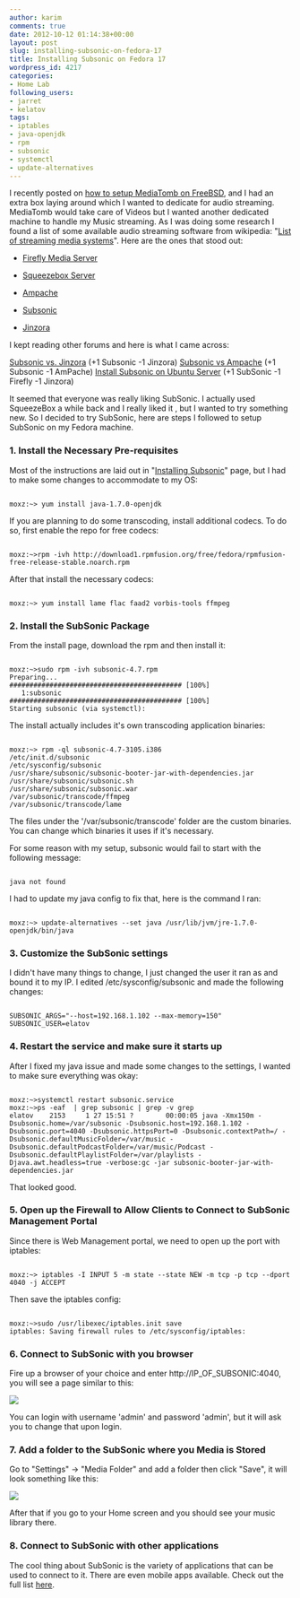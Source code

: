 ```yaml
---
author: karim
comments: true
date: 2012-10-12 01:14:38+00:00
layout: post
slug: installing-subsonic-on-fedora-17
title: Installing Subsonic on Fedora 17
wordpress_id: 4217
categories:
- Home Lab
following_users:
- jarret
- kelatov
tags:
- iptables
- java-openjdk
- rpm
- subsonic
- systemctl
- update-alternatives
---
```


I recently posted on [how to setup MediaTomb on FreeBSD](http://virtuallyhyper.com/2012/10/installing-mediatomb-on-freebsd-9-and-connecting-to-it-with-xbmc-from-a-fedora-17-os/), and I had an extra box laying around which I wanted to dedicate for audio streaming. MediaTomb would take care of Videos but I wanted another dedicated machine to handle my Music streaming. As I was doing some research I found a list of some available audio streaming software from wikipedia: "[List of streaming media systems](http://en.wikipedia.org/wiki/List_of_streaming_media_systems#Servers)". Here are the ones that stood out:



	
  * [Firefly Media Server](http://en.wikipedia.org/wiki/Firefly_Media_Server)

	
  * [Squeezebox Server](http://en.wikipedia.org/wiki/Squeezebox_Server)

	
  * [Ampache](http://en.wikipedia.org/wiki/Ampache)

	
  * [Subsonic](http://en.wikipedia.org/wiki/Subsonic_(media_server))

	
  * [Jinzora](http://sourceforge.net/projects/jinzora/)


I kept reading other forums and here is what I came across:

[Subsonic vs. Jinzora](http://forum.subsonic.org/forum/viewtopic.php?t=564) (+1 Subsonic -1 Jinzora)
[Subsonic vs Ampache](http://ubuntuforums.org/showthread.php?t=1581344) (+1 Subsonic -1 AmPache)
[Install Subsonic on Ubuntu Server](http://blog.lundscape.com/2009/05/install-subsonic-on-ubuntu-server/) (+1 SubSonic -1 Firefly -1 Jinzora)

It seemed that everyone was really liking SubSonic. I actually used SqueezeBox a while back and I really liked it , but I wanted to try something new. So I decided to try SubSonic, here are steps I followed to setup SubSonic on my Fedora machine.


### 1. Install the Necessary Pre-requisites


Most of the instructions are laid out in "[Installing Subsonic](http://www.subsonic.org/pages/installation.jsp)" page, but I had to make some changes to accommodate to my OS:


```

moxz:~> yum install java-1.7.0-openjdk

```


If you are planning to do some transcoding, install additional codecs. To do so, first enable the repo for free codecs:


```

moxz:~>rpm -ivh http://download1.rpmfusion.org/free/fedora/rpmfusion-free-release-stable.noarch.rpm

```


After that install the necessary codecs:


```

moxz:~> yum install lame flac faad2 vorbis-tools ffmpeg

```




### 2. Install the SubSonic Package


From the install page, download the rpm and then install it:


```

moxz:~>sudo rpm -ivh subsonic-4.7.rpm
Preparing...                ########################################### [100%]
   1:subsonic               ########################################### [100%]
Starting subsonic (via systemctl):

```


The install actually includes it's own transcoding application binaries:


```

moxz:~> rpm -ql subsonic-4.7-3105.i386
/etc/init.d/subsonic
/etc/sysconfig/subsonic
/usr/share/subsonic/subsonic-booter-jar-with-dependencies.jar
/usr/share/subsonic/subsonic.sh
/usr/share/subsonic/subsonic.war
/var/subsonic/transcode/ffmpeg
/var/subsonic/transcode/lame

```


The files under the '/var/subsonic/transcode' folder are the custom binaries. You can change which binaries it uses if it's necessary.

For some reason with my setup, subsonic would fail to start with the following message:


```

java not found

```


I had to update my java config to fix that, here is the command I ran:


```

moxz:~> update-alternatives --set java /usr/lib/jvm/jre-1.7.0-openjdk/bin/java

```




### 3. Customize the SubSonic settings


I didn't have many things to change, I just changed the user it ran as and bound it to my IP. I edited /etc/sysconfig/subsonic and made the following changes:


```

SUBSONIC_ARGS="--host=192.168.1.102 --max-memory=150"
SUBSONIC_USER=elatov

```





### 4. Restart the service and make sure it starts up


After I fixed my java issue and made some changes to the settings, I wanted to make sure everything was okay:


```

moxz:~>systemctl restart subsonic.service
moxz:~>ps -eaf  | grep subsonic | grep -v grep
elatov    2153     1 27 15:51 ?        00:00:05 java -Xmx150m -Dsubsonic.home=/var/subsonic -Dsubsonic.host=192.168.1.102 -Dsubsonic.port=4040 -Dsubsonic.httpsPort=0 -Dsubsonic.contextPath=/ -Dsubsonic.defaultMusicFolder=/var/music -Dsubsonic.defaultPodcastFolder=/var/music/Podcast -Dsubsonic.defaultPlaylistFolder=/var/playlists -Djava.awt.headless=true -verbose:gc -jar subsonic-booter-jar-with-dependencies.jar

```


That looked good.



### 5. Open up the Firewall to Allow Clients to Connect to SubSonic Management Portal


Since there is Web Management portal, we need to open up the port with iptables:


```

moxz:~> iptables -I INPUT 5 -m state --state NEW -m tcp -p tcp --dport 4040 -j ACCEPT

```


Then save the iptables config:


```

moxz:~>sudo /usr/libexec/iptables.init save
iptables: Saving firewall rules to /etc/sysconfig/iptables:

```




### 6. Connect to SubSonic with you browser


Fire up a browser of your choice and enter http://IP_OF_SUBSONIC:4040, you will see a page similar to this:


[![](http://virtuallyhyper.com/wp-content/uploads/2012/10/subsonic_login_page.png)](http://virtuallyhyper.com/wp-content/uploads/2012/10/subsonic_login_page.png)

You can login with username 'admin' and password 'admin', but it will ask you to change that upon login.



### 7. Add a folder to the SubSonic where you Media is Stored



Go to "Settings" ->  "Media Folder" and add a folder then click "Save", it will look something like this:

[![](http://virtuallyhyper.com/wp-content/uploads/2012/10/subsonic_media_folders.png)](http://virtuallyhyper.com/wp-content/uploads/2012/10/subsonic_media_folders.png)

After that if you go to your Home screen and you should see your music library there.



### 8. Connect to SubSonic with other applications


The cool thing about SubSonic is the variety of applications that can be used to connect to it. There are even mobile apps available. Check out the full list [here](http://www.subsonic.org/pages/apps.jsp).
